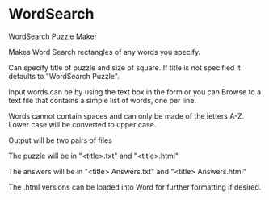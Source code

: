 # WordSearch
WordSearch Puzzle Maker

Makes Word Search rectangles of any words you specify.

Can specify title of puzzle and size of square. If title is not specified it defaults to "WordSearch Puzzle".

Input words can be by using the text box in the form or you can Browse to a text file that contains a simple list of words, one per line.

Words cannot contain spaces and can only be made of the letters A-Z. Lower case will be converted to upper case.

Output will be two pairs of files

The puzzle will be in
  "&lt;title&gt;.txt" and
  "&lt;title&gt;.html"

The answers will be in
  "&lt;title&gt; Answers.txt" and
  "&lt;title&gt; Answers.html"

The .html versions can be loaded into Word for further formatting if desired.
